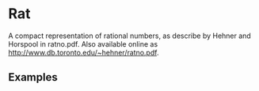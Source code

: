 Rat
===

A compact representation of rational numbers, as describe by Hehner and
Horspool in ratno.pdf.  Also available online as
http://www.db.toronto.edu/~hehner/ratno.pdf.

Examples
--------



